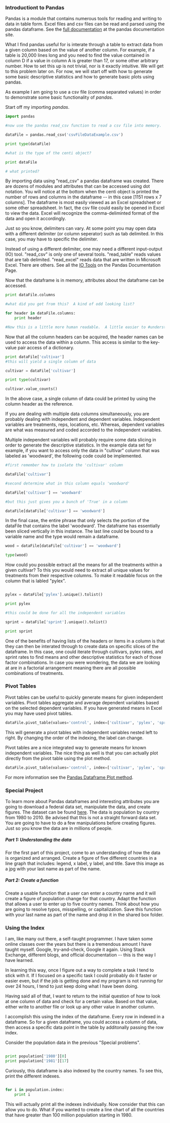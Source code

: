 ### Introductiont to Pandas

Pandas is a module that contains numerous tools for reading and writing to data in table form.  Excel files and csv files can be read and parsed using the pandas dataframe. See the [full documentation](https://pandas.pydata.org/pandas-docs/version/0.21/index.html) at the pandas documentation site.  

What I find pandas useful for is interate through a table to extract data from a given column based on the value of another column.  For example, if a table is 20,000 lines long and you need to find the value contained in column D if a value in column A is greater than 17, or some other arbitrary number.  How to set this up is not trivial, nor is it exactly intuitive.  We will get to this problem later on.  For now, we will start off with how to generate some basic descriptive statistics and how to generate basic plots using pandas.

As example I am going to use a csv file (comma separated values) in order to demonstrate some basic functionality of _pandas_.

Start off my importing _pandas_.

```python
import pandas

#now use the pandas read_csv function to read a csv file into memory.

dataFile = pandas.read_csv('csvFileDataExample.csv')

print type(dataFile)

#what is the type of the centi object?

print dataFile

# what printed?
```
By importing data using "read_csv" a pandas dataframe was created.  There are dozens of modules and attributes that can be accessed using dot notation.  You will notice at the bottom when the centi object is printed the number of rows and columns in the dataframe -- in this case [1151 rows x 7 columns].  The dataframe is most easily viewed as an Excel spreadsheet or some other spreadsheet.  In fact, the csv file could easily be opened in Excel to view the data.  Excel will recognize the comma-deliminted format of the data and open it accordingly.  

Just so you know, delimiters can vary.  At some point you may open data with a different delimiter (or column seperator) such as tab delimited.  In this case, you may have to specific the delimiter.

Instead of using a different delimiter, one may need a different input-output (IO) tool.  "read_csv" is only one of several tools.  "read_table" reads values that are tab delimited.  "read_excel" reads data that are written in Microsoft Excel.  There are others.  See all the [IO Tools](https://pandas.pydata.org/pandas-docs/stable/io.html) on the Pandas Documentation Page.

Now that the dataframe is in memory, attributes about the dataframe can be accessed.

```python
print dataFile.columns

#what did you get from this?  A kind of odd looking list?

for header in dataFile.columns:
	print header

#Now this is a little more human readable.  A little easier to #understand.  It should simply print out the names of the headers.
```  
Now that all the column headers can be acquired, the header names can be used to access the data within a column.  This access is similar to the key-value pair access of a dictionary.  

```python
print dataFile['cultivar']
#this will yield a single column of data

cultivar = dataFile['cultivar']

print type(cultivar)

cultivar.value_counts()

```

In the above case, a single column of data could be printed by using the column header as the reference.  

If you are dealing with multiple data columns simultaneously, you are probably dealing with independent and dependent variables.  Independent variables are treatments, reps, locations, etc.  Whereas, dependent variables are what was measured and coded accorded to the independent variables.  

Multiple independent variables will probably require some data slicing in order to generate the descriptive statistics.  In the example data set for example, if you want to access only the data in "cultivar" column that was labeled as 'woodward', the following code could be implemented.  

```python
#first remember how to isolate the 'cultivar' column

dataFile['cultivar']

#second determine what in this column equals 'woodward'

dataFile['cultivar'] == 'woodward'

#but this just gives you a bunch of 'True' in a column

dataFile[dataFile['cultivar'] == 'woodward']
```
In the final case, the entire phrase that only selects the portion of the dataFile that contains the label 'woodward'.  The dataframe has essentially been sliced vertically in this instance.  The last line could be bound to a variable name and the type would remain a dataframe.   

```python
wood = dataFile[dataFile['cultivar'] == 'woodward']

type(wood)
```

How could you possible extract all the means for all the treatments within a given cultivar?  To this you would need to extract all unique values for treatments from their respective columns.  To make it readable focus on the column that is labled "pylex".

```python 

pylex = dataFile['pylex'].unique().tolist()

print pylex

#this could be done for all the independent variables

sprint = dataFile['sprint'].unique().tolist()

print sprint

```
One of the benefits of having lists of the headers or items in a column is that they can then be interated through to create data on specific slices of the dataframe.  In this case, one could iterate through cultivars, pylex rates, and sprint rates to find means and other descriptive statistics for each of those factor combinations.  In case you were wondering, the data we are looking at are in a factorial arrangement meaning there are all possible combinations of treatments.  

### Pivot Tables

Pivot tables can be useful to quickly generate means for given independent variables.  Pivot tables aggregate and average dependent variables based on the selected dependent variables.  If you have generated means in Excel you may have used pivot tables.  

```python
dataFile.pivot_table(values='control', index=['cultivar', 'pylex', 'sprint'])
```
This will generate a pivot tables with independent variables nested left to right.  By changing the order of the indexing, the label can change.  

Pivot tables are a nice integrated way to generate means for known independent variables. The nice thing as well is that you can actually plot directly from the pivot table using the plot method.  

```python
dataFile.pivot_table(values='control', index=['cultivar', 'pylex', 'sprint']).plot(kind='barh')
```
For more information see the [Pandas Dataframe Plot method](https://pandas.pydata.org/pandas-docs/version/0.21/generated/pandas.DataFrame.plot.html).

### Special Project

To learn more about Pandas dataframes and interesting attributes you are going to download a federal data set, manipulate the data, and create figures.  The dataset can be found [here](https://catalog.data.gov/dataset/population-by-country-1980-2010).  The data is population by country from 1980 to 2010.  Be advised that this is not a straight forward data set.  You are going to have to do a few manipulations before creating figures.  Just so you know the data are in millions of people.  

##### Part 1:  Understanding the data

For the first part of this project, come to an understanding of how the data is organized and arranged.  Create a figure of five different countries in a line graph that includes: legend, x label, y label, and title.  Save this image as a jpg with your last name as part of the name.  

##### Part 2:  Create a function

Create a usable function that a user can enter a country name and it will create a figure of population change for that country.  Adapt the function that allows a user to enter up to five country names.  Think about how you are going to resolve typos, misspelling, or capitalization.  Save this function with your last name as part of the name and drop it in the shared box folder.


### Using the Index

I am, like many out there, a self-taught programmer.  I have taken some online classes over the years but there is a tremendous amount I have taught myself.  Google, try-and-check, Google it again.  Using Stack Exchange, different blogs, and official documentation -- this is the way I have learned. 

In learning this way, once I figure out a way to complete a task I tend to stick with it.  If I focused on a specific task I could probably do it faster or easier even, but if the job is getting done and my program is not running for over 24 hours, I tend to just keep doing what I have been doing.  

Having said all of that, I want to return to the initial question of how to look at one column of data and check for a certain value.  Based on that value, either write to another file or look up any other value in another column.  

I accomplish this using the index of the dataframe.  Every row in indexed in a dataframe.  So for a given dataframe, you could access a column of data, then access a specific data point in the table by additonally passing the row index.

Consider the population data in the previous "Special problems".

```python

print population['1980'][0]
print population['1981'][17]
```
Curiously, this dataframe is also indexed by the country names. To see this, print the different indexes.

```python

for i in population.index:
	print i
```
This will actually print all the indexes individually.  Now consider that this can allow you to do.  What if you wanted to create a line chart of all the countries that have greater than 100 million population starting in 1980.  
